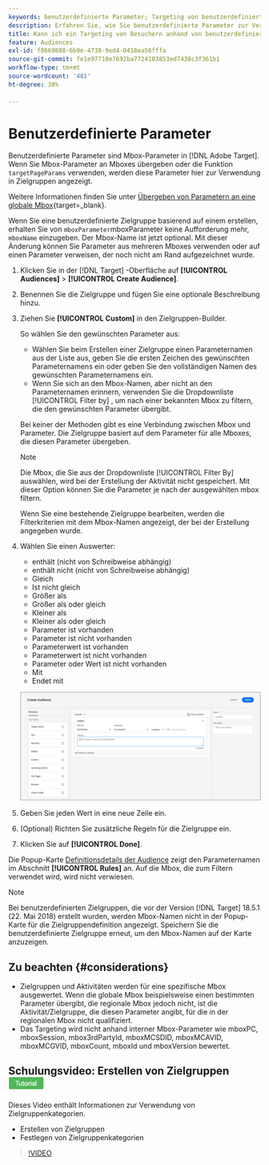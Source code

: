 ```yaml
---
keywords: benutzerdefinierte Parameter; Targeting von benutzerdefinierten Parametern; Targeting von Seitenparametern; Targeting von Mbox-Parametern
description: Erfahren Sie, wie Sie benutzerdefinierte Parameter zur Verwendung in Zielgruppen an [!DNL Adobe Target] übergeben.
title: Kann ich ein Targeting von Besuchern anhand von benutzerdefinierten Parametern durchführen?
feature: Audiences
exl-id: f0669888-6b9e-4738-9ed4-0418ea56fffa
source-git-commit: fe1e97710e7692ba7724103853ed7438c3f361b1
workflow-type: tm+mt
source-wordcount: '481'
ht-degree: 38%

---
```


# Benutzerdefinierte Parameter

Benutzerdefinierte Parameter sind Mbox-Parameter in [!DNL Adobe Target]. Wenn Sie Mbox-Parameter an Mboxes übergeben oder die Funktion `targetPageParams` verwenden, werden diese Parameter hier zur Verwendung in Zielgruppen angezeigt.

Weitere Informationen finden Sie unter [Übergeben von Parametern an eine globale Mbox](https://experienceleague.adobe.com/docs/target-dev/developer/client-side/global-mbox/pass-parameters-to-global-mbox.html?lang=de){target=_blank}.

Wenn Sie eine benutzerdefinierte Zielgruppe basierend auf einem erstellen, erhalten Sie von `mboxParameter`mboxParameter keine Aufforderung mehr, `mboxName` einzugeben. Der Mbox-Name ist jetzt optional. Mit dieser Änderung können Sie Parameter aus mehreren Mboxes verwenden oder auf einen Parameter verweisen, der noch nicht am Rand aufgezeichnet wurde.

1. Klicken Sie in der [!DNL Target] -Oberfläche auf **[!UICONTROL Audiences]** > **[!UICONTROL Create Audience]**.
1. Benennen Sie die Zielgruppe und fügen Sie eine optionale Beschreibung hinzu.
1. Ziehen Sie **[!UICONTROL Custom]** in den Zielgruppen-Builder.

   So wählen Sie den gewünschten Parameter aus:

   * Wählen Sie beim Erstellen einer Zielgruppe einen Parameternamen aus der Liste aus, geben Sie die ersten Zeichen des gewünschten Parameternamens ein oder geben Sie den vollständigen Namen des gewünschten Parameternamens ein.
   * Wenn Sie sich an den Mbox-Namen, aber nicht an den Parameternamen erinnern, verwenden Sie die Dropdownliste [!UICONTROL Filter by] , um nach einer bekannten Mbox zu filtern, die den gewünschten Parameter übergibt.

   Bei keiner der Methoden gibt es eine Verbindung zwischen Mbox und Parameter. Die Zielgruppe basiert auf dem Parameter für alle Mboxes, die diesen Parameter übergeben.

   >[!NOTE]
   >
   >Die Mbox, die Sie aus der Dropdownliste [!UICONTROL Filter By] auswählen, wird bei der Erstellung der Aktivität nicht gespeichert. Mit dieser Option können Sie die Parameter je nach der ausgewählten mbox filtern.

   Wenn Sie eine bestehende Zielgruppe bearbeiten, werden die Filterkriterien mit dem Mbox-Namen angezeigt, der bei der Erstellung angegeben wurde.

1. Wählen Sie einen Auswerter:

   * enthält (nicht von Schreibweise abhängig)
   * enthält nicht (nicht von Schreibweise abhängig)
   * Gleich
   * Ist nicht gleich
   * Größer als
   * Größer als oder gleich
   * Kleiner als
   * Kleiner als oder gleich
   * Parameter ist vorhanden
   * Parameter ist nicht vorhanden
   * Parameterwert ist vorhanden
   * Parameterwert ist nicht vorhanden
   * Parameter oder Wert ist nicht vorhanden
   * Mit
   * Endet mit

   ![Benutzerdefinierte Parameter-Zielgruppe](assets/custom.png)

1. Geben Sie jeden Wert in eine neue Zeile ein.
1. (Optional) Richten Sie zusätzliche Regeln für die Zielgruppe ein.
1. Klicken Sie auf **[!UICONTROL Done]**.

Die Popup-Karte [Definitionsdetails der Audience](/help/main/c-target/c-audiences/audiences.md#section_11B9C4A777E14D36BA1E925021945780) zeigt den Parameternamen im Abschnitt **[!UICONTROL Rules]** an. Auf die Mbox, die zum Filtern verwendet wird, wird nicht verwiesen.

>[!NOTE]
>
>Bei benutzerdefinierten Zielgruppen, die vor der Version [!DNL Target] 18.5.1 (22. Mai 2018) erstellt wurden, werden Mbox-Namen nicht in der Popup-Karte für die Zielgruppendefinition angezeigt. Speichern Sie die benutzerdefinierte Zielgruppe erneut, um den Mbox-Namen auf der Karte anzuzeigen.

## Zu beachten {#considerations}

* Zielgruppen und Aktivitäten werden für eine spezifische Mbox ausgewertet. Wenn die globale Mbox beispielsweise einen bestimmten Parameter übergibt, die regionale Mbox jedoch nicht, ist die Aktivität/Zielgruppe, die diesen Parameter angibt, für die in der regionalen Mbox nicht qualifiziert.
* Das Targeting wird nicht anhand interner Mbox-Parameter wie mboxPC, mboxSession, mbox3rdPartyId, mboxMCSDID, mboxMCAVID, mboxMCGVID, mboxCount, mboxId und mboxVersion bewertet.

## Schulungsvideo: Erstellen von Zielgruppen ![Tutorial-Badge](/help/main/assets/tutorial.png)

Dieses Video enthält Informationen zur Verwendung von Zielgruppenkategorien.

* Erstellen von Zielgruppen
* Festlegen von Zielgruppenkategorien

>[!VIDEO](https://video.tv.adobe.com/v/17392)
